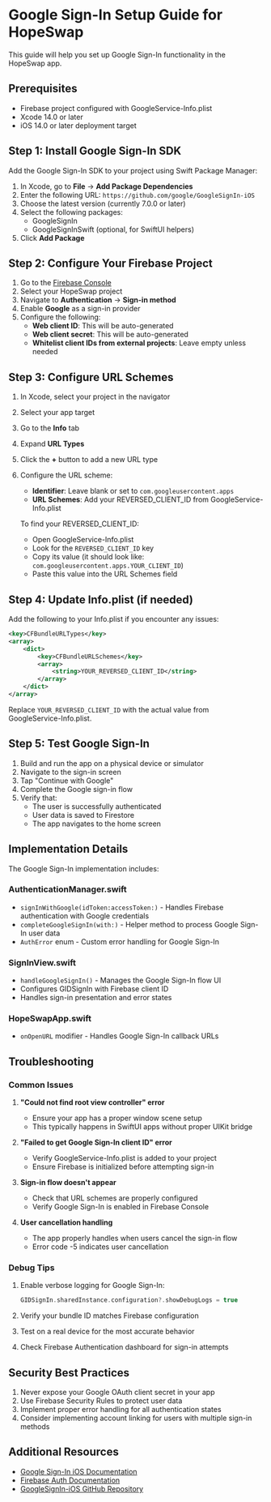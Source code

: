 # Google Sign-In Setup Guide for HopeSwap

This guide will help you set up Google Sign-In functionality in the HopeSwap app.

## Prerequisites

- Firebase project configured with GoogleService-Info.plist
- Xcode 14.0 or later
- iOS 14.0 or later deployment target

## Step 1: Install Google Sign-In SDK

Add the Google Sign-In SDK to your project using Swift Package Manager:

1. In Xcode, go to **File** → **Add Package Dependencies**
2. Enter the following URL: `https://github.com/google/GoogleSignIn-iOS`
3. Choose the latest version (currently 7.0.0 or later)
4. Select the following packages:
   - GoogleSignIn
   - GoogleSignInSwift (optional, for SwiftUI helpers)
5. Click **Add Package**

## Step 2: Configure Your Firebase Project

1. Go to the [Firebase Console](https://console.firebase.google.com)
2. Select your HopeSwap project
3. Navigate to **Authentication** → **Sign-in method**
4. Enable **Google** as a sign-in provider
5. Configure the following:
   - **Web client ID**: This will be auto-generated
   - **Web client secret**: This will be auto-generated
   - **Whitelist client IDs from external projects**: Leave empty unless needed

## Step 3: Configure URL Schemes

1. In Xcode, select your project in the navigator
2. Select your app target
3. Go to the **Info** tab
4. Expand **URL Types**
5. Click the **+** button to add a new URL type
6. Configure the URL scheme:
   - **Identifier**: Leave blank or set to `com.googleusercontent.apps`
   - **URL Schemes**: Add your REVERSED_CLIENT_ID from GoogleService-Info.plist
   
   To find your REVERSED_CLIENT_ID:
   - Open GoogleService-Info.plist
   - Look for the `REVERSED_CLIENT_ID` key
   - Copy its value (it should look like: `com.googleusercontent.apps.YOUR_CLIENT_ID`)
   - Paste this value into the URL Schemes field

## Step 4: Update Info.plist (if needed)

Add the following to your Info.plist if you encounter any issues:

```xml
<key>CFBundleURLTypes</key>
<array>
    <dict>
        <key>CFBundleURLSchemes</key>
        <array>
            <string>YOUR_REVERSED_CLIENT_ID</string>
        </array>
    </dict>
</array>
```

Replace `YOUR_REVERSED_CLIENT_ID` with the actual value from GoogleService-Info.plist.

## Step 5: Test Google Sign-In

1. Build and run the app on a physical device or simulator
2. Navigate to the sign-in screen
3. Tap "Continue with Google"
4. Complete the Google sign-in flow
5. Verify that:
   - The user is successfully authenticated
   - User data is saved to Firestore
   - The app navigates to the home screen

## Implementation Details

The Google Sign-In implementation includes:

### AuthenticationManager.swift
- `signInWithGoogle(idToken:accessToken:)` - Handles Firebase authentication with Google credentials
- `completeGoogleSignIn(with:)` - Helper method to process Google Sign-In user data
- `AuthError` enum - Custom error handling for Google Sign-In

### SignInView.swift
- `handleGoogleSignIn()` - Manages the Google Sign-In flow UI
- Configures GIDSignIn with Firebase client ID
- Handles sign-in presentation and error states

### HopeSwapApp.swift
- `onOpenURL` modifier - Handles Google Sign-In callback URLs

## Troubleshooting

### Common Issues

1. **"Could not find root view controller" error**
   - Ensure your app has a proper window scene setup
   - This typically happens in SwiftUI apps without proper UIKit bridge

2. **"Failed to get Google Sign-In client ID" error**
   - Verify GoogleService-Info.plist is added to your project
   - Ensure Firebase is initialized before attempting sign-in

3. **Sign-in flow doesn't appear**
   - Check that URL schemes are properly configured
   - Verify Google Sign-In is enabled in Firebase Console

4. **User cancellation handling**
   - The app properly handles when users cancel the sign-in flow
   - Error code -5 indicates user cancellation

### Debug Tips

1. Enable verbose logging for Google Sign-In:
   ```swift
   GIDSignIn.sharedInstance.configuration?.showDebugLogs = true
   ```

2. Verify your bundle ID matches Firebase configuration
3. Test on a real device for the most accurate behavior
4. Check Firebase Authentication dashboard for sign-in attempts

## Security Best Practices

1. Never expose your Google OAuth client secret in your app
2. Use Firebase Security Rules to protect user data
3. Implement proper error handling for all authentication states
4. Consider implementing account linking for users with multiple sign-in methods

## Additional Resources

- [Google Sign-In iOS Documentation](https://developers.google.com/identity/sign-in/ios)
- [Firebase Auth Documentation](https://firebase.google.com/docs/auth/ios/google-signin)
- [GoogleSignIn-iOS GitHub Repository](https://github.com/google/GoogleSignIn-iOS)
